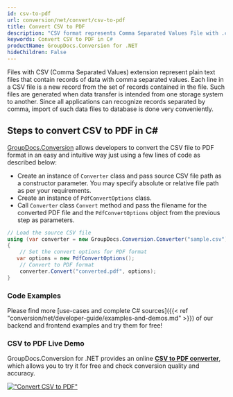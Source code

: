 ```yaml
---
id: csv-to-pdf
url: conversion/net/convert/csv-to-pdf
title: Convert CSV to PDF
description: "CSV format represents Comma Separated Values File with .csv extension. Learn how to convert CSV to PDF file programmatically in C# language using GroupDocs.Conversion for .NET library."
keywords: Convert CSV to PDF in C#
productName: GroupDocs.Conversion for .NET
hideChildren: False
---
```


Files with CSV (Comma Separated Values) extension represent plain text files that contain records of data with comma separated values. Each line in a CSV file is a new record from the set of records contained in the file. Such files are generated when data transfer is intended from one storage system to another. Since all applications can recognize records separated by comma, import of such data files to database is done very conveniently.

## Steps to convert CSV to PDF in C#

[GroupDocs.Conversion](https://products.groupdocs.com/conversion/net) allows developers to convert the CSV file to PDF format in an easy and intuitive way just using a few lines of code as described below:

* Create an instance of `Converter` class and pass source CSV file path as a constructor parameter. You may specify absolute or relative file path as per your requirements. 
* Create an instance of `PdfConvertOptions` class.
* Call `Converter` class `Convert` method and pass the filename for the converted PDF file and the `PdfConvertOptions` object from the previous step as parameters.

```csharp
// Load the source CSV file
using (var converter = new GroupDocs.Conversion.Converter("sample.csv"))
{
    // Set the convert options for PDF format
   var options = new PdfConvertOptions();
    // Convert to PDF format
    converter.Convert("converted.pdf", options);
}
```

### Code Examples

Please find more [use-cases and complete C# sources]({{< ref "conversion/net/developer-guide/examples-and-demos.md" >}}) of our backend and frontend examples and try them for free!

### CSV to PDF Live Demo

GroupDocs.Conversion for .NET provides an online [**CSV to PDF converter**](https://products.groupdocs.app/conversion/csv-to-pdf), which allows you to try it for free and check conversion quality and accuracy.

[!["Convert CSV to PDF"](conversion/net/images/convert-to-pdf/convert-csv-to-pdf.png)](https://products.groupdocs.app/conversion/csv-to-pdf)